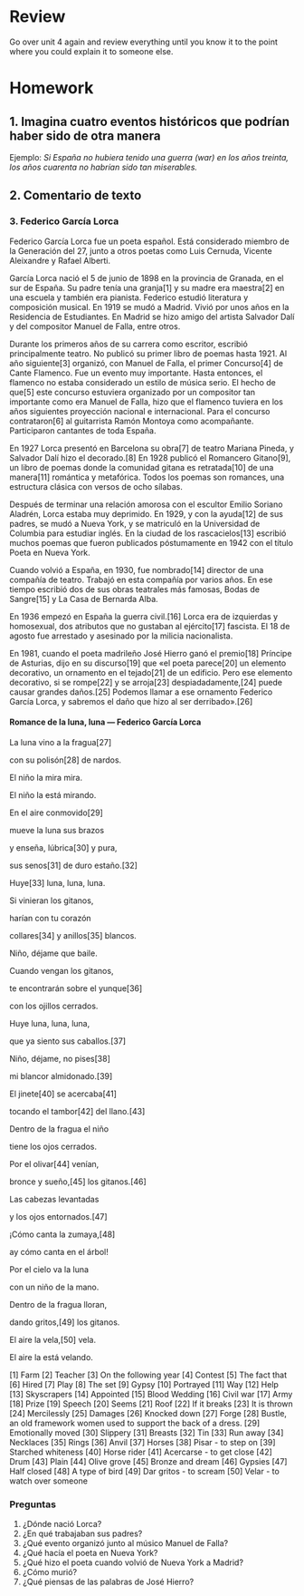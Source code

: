 # Review

Go over unit 4 again and review everything until you know it to the point where you could explain it to someone else.

# Homework

## 1. Imagina cuatro eventos históricos que podrían haber sido de otra manera

Ejemplo: *Si España no hubiera tenido una guerra (war) en los años treinta, 
los años cuarenta no habrían sido tan miserables.*

## 2. Comentario de texto

### 3. Federico García Lorca

Federico García Lorca fue un poeta español. Está considerado miembro de la Generación del 27, junto a otros 
poetas como Luis Cernuda, Vicente Aleixandre y Rafael Alberti.

García Lorca nació el 5 de junio de 1898 en la provincia de Granada, en el sur de España. Su padre tenía 
una granja[1] y su madre era maestra[2] en una escuela y también era pianista. Federico estudió literatura y 
composición musical. En 1919 se mudó a Madrid. Vivió por unos años en la Residencia de Estudiantes. En Madrid 
se hizo amigo del artista Salvador Dalí y del compositor Manuel de Falla, entre otros. 

Durante los primeros años de su carrera como escritor, 
escribió principalmente teatro. No publicó su primer libro de poemas hasta 1921. Al año siguiente[3] organizó, 
con Manuel de Falla, el primer Concurso[4] de Cante Flamenco. Fue un evento muy importante. Hasta entonces, 
el flamenco no estaba considerado un estilo de música serio. El hecho de que[5] este concurso estuviera 
organizado por un compositor tan importante como era Manuel de Falla, hizo que el flamenco tuviera 
en los años siguientes proyección nacional e internacional. Para el concurso contrataron[6] al guitarrista 
Ramón Montoya como acompañante. Participaron cantantes de toda España.

En 1927 Lorca presentó en Barcelona su obra[7] de teatro Mariana Pineda, y Salvador Dalí hizo el decorado.[8] 
En 1928 publicó el Romancero Gitano[9], un libro de poemas donde la comunidad gitana es retratada[10] de una 
manera[11] romántica y metafórica. Todos los poemas son romances, una estructura clásica con versos de ocho sílabas.

Después de terminar una relación amorosa con el escultor Emilio Soriano Aladrén, Lorca estaba muy deprimido. 
En 1929, y con la ayuda[12] de sus padres, se mudó a Nueva York, y se matriculó en la Universidad de Columbia 
para estudiar inglés. En la ciudad de los rascacielos[13] escribió muchos poemas que fueron publicados 
póstumamente en 1942 con el título Poeta en Nueva York.

Cuando volvió a España, en 1930, fue nombrado[14] director de una compañía de teatro. Trabajó en esta 
compañía por varios años. En ese tiempo escribió dos de sus obras teatrales más famosas, Bodas de Sangre[15] 
y La Casa de Bernarda Alba.

En 1936 empezó en España la guerra civil.[16] Lorca era de izquierdas y homosexual, dos atributos que no 
gustaban al ejército[17] fascista. El 18 de agosto fue arrestado y asesinado por la milicia nacionalista.

En 1981, cuando el poeta madrileño José Hierro ganó el premio[18] Príncipe de Asturias, dijo en su discurso[19] 
que «el poeta parece[20] un elemento decorativo, un ornamento en el tejado[21] de un edificio. Pero ese 
elemento decorativo, si se rompe[22] y se arroja[23] despiadadamente,[24] puede causar grandes daños.[25] 
Podemos llamar a ese ornamento Federico García Lorca, y sabremos el daño que hizo al ser derribado».[26]

#### Romance de la luna, luna — Federico García Lorca

La luna vino a la fragua[27] 

con su polisón[28] de nardos. 

El niño la mira mira.

El niño la está mirando.

En el aire conmovido[29] 

mueve la luna sus brazos

y enseña, lúbrica[30] y pura, 

sus senos[31] de duro estaño.[32]

Huye[33] luna, luna, luna.

Si vinieran los gitanos, 

harían con tu corazón 

collares[34] y anillos[35] blancos.

Niño, déjame que baile. 

Cuando vengan los gitanos,

te encontrarán sobre el yunque[36] 

con los ojillos cerrados.

Huye luna, luna, luna,

que ya siento sus caballos.[37]

Niño, déjame, no pises[38] 

mi blancor almidonado.[39]

El jinete[40] se acercaba[41] 

tocando el tambor[42] del llano.[43] 

Dentro de la fragua el niño 

tiene los ojos cerrados.

Por el olivar[44] venían,

bronce y sueño,[45] los gitanos.[46] 

Las cabezas levantadas

y los ojos entornados.[47]

¡Cómo canta la zumaya,[48]

ay cómo canta en el árbol!

Por el cielo va la luna

con un niño de la mano.

Dentro de la fragua lloran, 

dando gritos,[49] los gitanos.

El aire la vela,[50] vela.

El aire la está velando.

[1] Farm
[2] Teacher
[3] On the following year 
[4] Contest
[5] The fact that
[6] Hired
[7] Play
[8] The set
[9] Gypsy
[10] Portrayed
[11] Way
[12] Help
[13] Skyscrapers
[14] Appointed
[15] Blood Wedding 
[16] Civil war
[17] Army
[18] Prize
[19] Speech
[20] Seems
[21] Roof
[22] If it breaks
[23] It is thrown
[24] Mercilessly
[25] Damages
[26] Knocked down
[27] Forge
[28] Bustle, an old framework women used to support the back of a dress. 
[29] Emotionally moved
[30] Slippery
[31] Breasts
[32] Tin
[33] Run away
[34] Necklaces
[35] Rings
[36] Anvil
[37] Horses
[38] Pisar - to step on
[39] Starched whiteness
[40] Horse rider
[41] Acercarse - to get close
[42] Drum
[43] Plain
[44] Olive grove
[45] Bronze and dream
[46] Gypsies
[47] Half closed
[48] A type of bird
[49] Dar gritos - to scream
[50] Velar - to watch over someone

### Preguntas

1. ¿Dónde nació Lorca?
2. ¿En qué trabajaban sus padres?
3. ¿Qué evento organizó junto al músico Manuel de Falla?
4. ¿Qué hacía el poeta en Nueva York?
5. ¿Qué hizo el poeta cuando volvió de Nueva York a Madrid?
6. ¿Cómo murió?
7. ¿Qué piensas de las palabras de José Hierro?